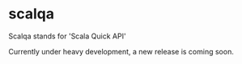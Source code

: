 # scalqa

Scalqa stands for 'Scala Quick API'

Currently under heavy development, a new release is coming soon.


